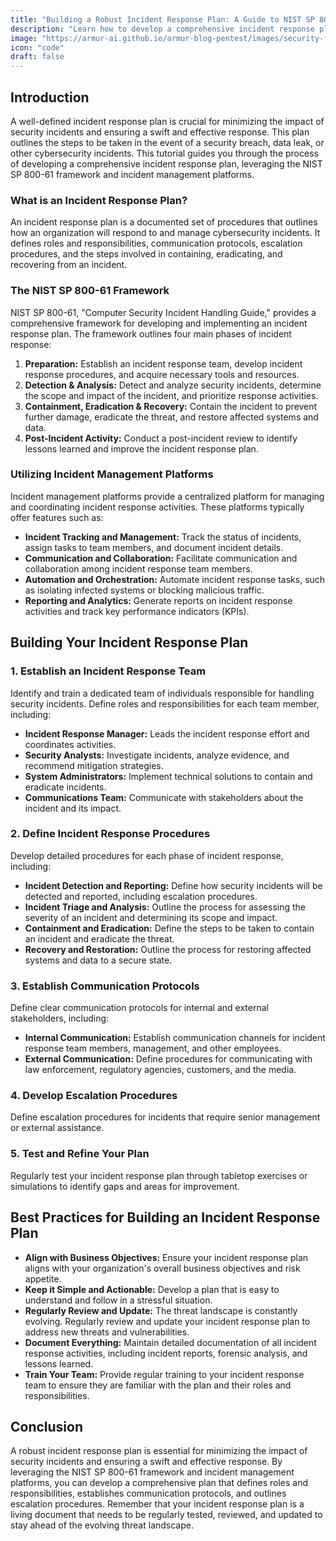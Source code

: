 ```yaml
---
title: "Building a Robust Incident Response Plan: A Guide to NIST SP 800-61 & Incident Management Platforms"
description: "Learn how to develop a comprehensive incident response plan using the NIST SP 800-61 framework and incident management platforms, defining roles, establishing communication protocols, and outlining escalation procedures."
image: "https://armur-ai.github.io/armur-blog-pentest/images/security-fundamentals.png"
icon: "code"
draft: false
---
```


## Introduction

A well-defined incident response plan is crucial for minimizing the impact of security incidents and ensuring a swift and effective response.  This plan outlines the steps to be taken in the event of a security breach, data leak, or other cybersecurity incidents. This tutorial guides you through the process of developing a comprehensive incident response plan, leveraging the NIST SP 800-61 framework and incident management platforms.

### What is an Incident Response Plan?

An incident response plan is a documented set of procedures that outlines how an organization will respond to and manage cybersecurity incidents. It defines roles and responsibilities, communication protocols, escalation procedures, and the steps involved in containing, eradicating, and recovering from an incident.

### The NIST SP 800-61 Framework

NIST SP 800-61, "Computer Security Incident Handling Guide," provides a comprehensive framework for developing and implementing an incident response plan. The framework outlines four main phases of incident response:

1.  **Preparation:** Establish an incident response team, develop incident response procedures, and acquire necessary tools and resources.
2.  **Detection & Analysis:** Detect and analyze security incidents, determine the scope and impact of the incident, and prioritize response activities.
3.  **Containment, Eradication & Recovery:** Contain the incident to prevent further damage, eradicate the threat, and restore affected systems and data.
4.  **Post-Incident Activity:**  Conduct a post-incident review to identify lessons learned and improve the incident response plan.

### Utilizing Incident Management Platforms

Incident management platforms provide a centralized platform for managing and coordinating incident response activities. These platforms typically offer features such as:

*   **Incident Tracking and Management:** Track the status of incidents, assign tasks to team members, and document incident details.
*   **Communication and Collaboration:** Facilitate communication and collaboration among incident response team members.
*   **Automation and Orchestration:** Automate incident response tasks, such as isolating infected systems or blocking malicious traffic.
*   **Reporting and Analytics:** Generate reports on incident response activities and track key performance indicators (KPIs).

## Building Your Incident Response Plan

### 1. Establish an Incident Response Team

Identify and train a dedicated team of individuals responsible for handling security incidents. Define roles and responsibilities for each team member, including:

*   **Incident Response Manager:** Leads the incident response effort and coordinates activities.
*   **Security Analysts:** Investigate incidents, analyze evidence, and recommend mitigation strategies.
*   **System Administrators:** Implement technical solutions to contain and eradicate incidents.
*   **Communications Team:**  Communicate with stakeholders about the incident and its impact.

### 2. Define Incident Response Procedures

Develop detailed procedures for each phase of incident response, including:

*   **Incident Detection and Reporting:** Define how security incidents will be detected and reported, including escalation procedures.
*   **Incident Triage and Analysis:** Outline the process for assessing the severity of an incident and determining its scope and impact.
*   **Containment and Eradication:**  Define the steps to be taken to contain an incident and eradicate the threat.
*   **Recovery and Restoration:**  Outline the process for restoring affected systems and data to a secure state.

### 3. Establish Communication Protocols

Define clear communication protocols for internal and external stakeholders, including:

*   **Internal Communication:**  Establish communication channels for incident response team members, management, and other employees.
*   **External Communication:**  Define procedures for communicating with law enforcement, regulatory agencies, customers, and the media.

### 4. Develop Escalation Procedures

Define escalation procedures for incidents that require senior management or external assistance.

### 5. Test and Refine Your Plan

Regularly test your incident response plan through tabletop exercises or simulations to identify gaps and areas for improvement.

## Best Practices for Building an Incident Response Plan

*   **Align with Business Objectives:** Ensure your incident response plan aligns with your organization's overall business objectives and risk appetite.
*   **Keep it Simple and Actionable:**  Develop a plan that is easy to understand and follow in a stressful situation.
*   **Regularly Review and Update:**  The threat landscape is constantly evolving. Regularly review and update your incident response plan to address new threats and vulnerabilities.
*   **Document Everything:**  Maintain detailed documentation of all incident response activities, including incident reports, forensic analysis, and lessons learned.
*   **Train Your Team:**  Provide regular training to your incident response team to ensure they are familiar with the plan and their roles and responsibilities.

## Conclusion

A robust incident response plan is essential for minimizing the impact of security incidents and ensuring a swift and effective response. By leveraging the NIST SP 800-61 framework and incident management platforms, you can develop a comprehensive plan that defines roles and responsibilities, establishes communication protocols, and outlines escalation procedures. Remember that your incident response plan is a living document that needs to be regularly tested, reviewed, and updated to stay ahead of the evolving threat landscape.